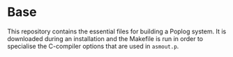 # Base

This repository contains the essential files for building a Poplog system.
It is downloaded during an installation and the Makefile is run in order to 
specialise the C-compiler options that are used in `asmout.p`.
